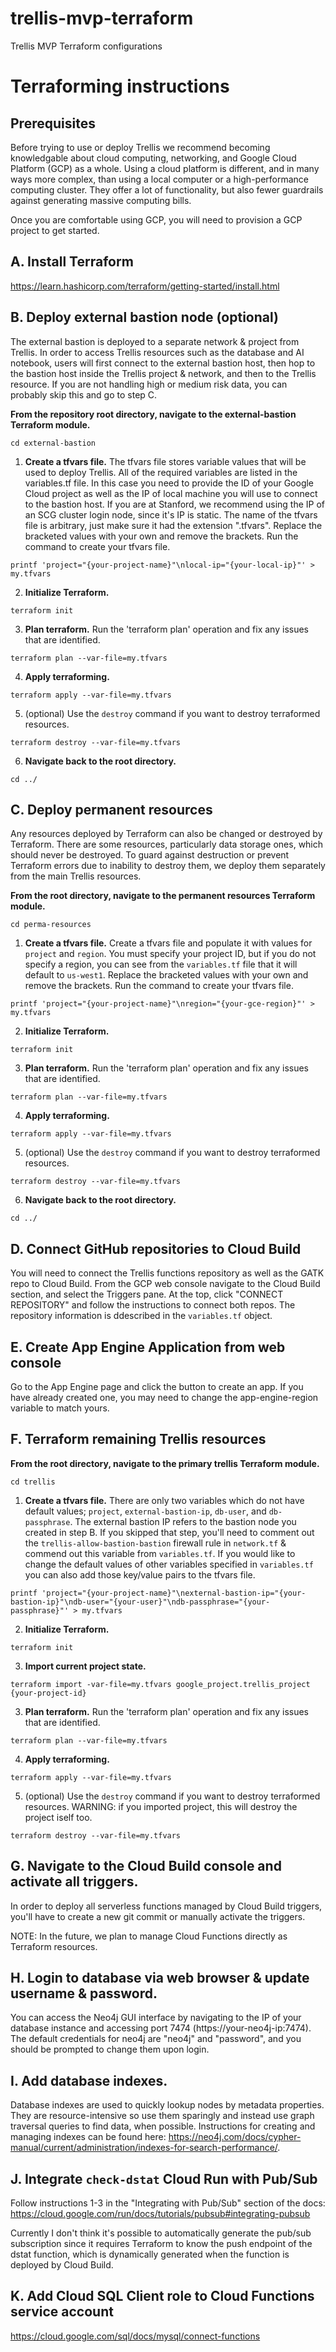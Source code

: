# trellis-mvp-terraform
Trellis MVP Terraform configurations

# Terraforming instructions

## Prerequisites 
Before trying to use or deploy Trellis we recommend becoming knowledgable about cloud computing, networking, and Google Cloud Platform (GCP) as a whole. Using a cloud platform is different, and in many ways more complex, than using a local computer or a high-performance computing cluster. They offer a lot of functionality, but also fewer guardrails against generating massive computing bills.

Once you are comfortable using GCP, you will need to provision a GCP project to get started.

## A. Install Terraform
https://learn.hashicorp.com/terraform/getting-started/install.html

## B. Deploy external bastion node (optional)
The external bastion is deployed to a separate network & project from Trellis. In order to access Trellis resources such as the database and AI notebook, users will first connect to the external bastion host, then hop to the bastion host inside the Trellis project & network, and then to the Trellis resource. If you are not handling high or medium risk data, you can probably skip this and go to step C.

**From the repository root directory, navigate to the external-bastion Terraform module.**

```
cd external-bastion
```

1. **Create a tfvars file.**
The tfvars file stores variable values that will be used to deploy Trellis. All of the required variables are listed in the variables.tf file. In this case you need to provide the ID of your Google Cloud project as well as the IP of local machine you will use to connect to the bastion host. If you are at Stanford, we recommend using the IP of an SCG cluster login node, since it's IP is static. The name of the tfvars file is arbitrary, just make sure it had the extension ".tfvars". Replace the bracketed values with your own and remove the brackets. Run the command to create your tfvars file.

```
printf 'project="{your-project-name}"\nlocal-ip="{your-local-ip}"' > my.tfvars
```

2. **Initialize Terraform.**

```
terraform init
```

3. **Plan terraform.**
Run the 'terraform plan' operation and fix any issues that are identified.

```
terraform plan --var-file=my.tfvars
```

4. **Apply terraforming.**

```
terraform apply --var-file=my.tfvars
```

5. (optional) Use the `destroy` command if you want to destroy terraformed resources.

```
terraform destroy --var-file=my.tfvars
```

6. **Navigate back to the root directory.**

```
cd ../
```
## C. Deploy permanent resources
Any resources deployed by Terraform can also be changed or destroyed by Terraform. There are some resources, particularly data storage ones, which should never be destroyed. To guard against destruction or prevent Terraform errors due to inability to destroy them, we deploy them separately from the main Trellis resources.

**From the root directory, navigate to the permanent resources Terraform module.**

```
cd perma-resources
```

1. **Create a tfvars file.**
Create a tfvars file and populate it with values for `project` and `region`. You must specify your project ID, but if you do not specify a region, you can see from the `variables.tf` file that it will default to `us-west1`. Replace the bracketed values with your own and remove the brackets. Run the command to create your tfvars file.

```
printf 'project="{your-project-name}"\nregion="{your-gce-region}"' > my.tfvars
```

2. **Initialize Terraform.**

```
terraform init
```

3. **Plan terraform.**
Run the 'terraform plan' operation and fix any issues that are identified.

```
terraform plan --var-file=my.tfvars
```

4. **Apply terraforming.**

```
terraform apply --var-file=my.tfvars
```

5. (optional) Use the `destroy` command if you want to destroy terraformed resources.

```
terraform destroy --var-file=my.tfvars
```

6. **Navigate back to the root directory.**

```
cd ../
```

## D. Connect GitHub repositories to Cloud Build
You will need to connect the Trellis functions repository as well as the GATK repo to Cloud Build. From the GCP web console navigate to the Cloud Build section, and select the Triggers pane. At the top, click "CONNECT REPOSITORY" and follow the instructions to connect both repos. The repository information is ddescribed in the `variables.tf` object.

## E. Create App Engine Application from web console
Go to the App Engine page and click the button to create an app. If you have already created one, you may need to change the app-engine-region variable to match yours.

## F. Terraform remaining Trellis resources
**From the root directory, navigate to the primary trellis Terraform module.**

```
cd trellis
```

1. **Create a tfvars file.**
There are only two variables which do not have default values; `project`, `external-bastion-ip`, `db-user`, and `db-passphrase`. The external bastion IP refers to the bastion node you created in step B. If you skipped that step, you'll need to comment out the `trellis-allow-bastion-bastion` firewall rule in `network.tf` & commend out this variable from `variables.tf`. If you would like to change the default values of other variables specified in `variables.tf` you can also add those key/value pairs to the tfvars file.

```
printf 'project="{your-project-name}"\nexternal-bastion-ip="{your-bastion-ip}"\ndb-user="{your-user}"\ndb-passphrase="{your-passphrase}"' > my.tfvars
```

2. **Initialize Terraform.**

```
terraform init
```

3. **Import current project state.**
```
terraform import -var-file=my.tfvars google_project.trellis_project {your-project-id}
```

3. **Plan terraform.**
Run the 'terraform plan' operation and fix any issues that are identified.

```
terraform plan --var-file=my.tfvars
```

4. **Apply terraforming.**

```
terraform apply --var-file=my.tfvars
```

5. (optional) Use the `destroy` command if you want to destroy terraformed resources. WARNING: if you imported project, this will destroy the project iself too.

```
terraform destroy --var-file=my.tfvars
```

## G. Navigate to the Cloud Build console and activate all triggers.
In order to deploy all serverless functions managed by Cloud Build triggers, you'll have to create a new git commit or manually activate the triggers.

NOTE: In the future, we plan to manage Cloud Functions directly as Terraform resources.

## H. Login to database via web browser & update username & password.
You can access the Neo4j GUI interface by navigating to the IP of your database instance and accessing port 7474 (https://your-neo4j-ip:7474). The default credentials for neo4j are "neo4j" and "password", and you should be prompted to change them upon login.

## I. Add database indexes.
Database indexes are used to quickly lookup nodes by metadata properties. They are resource-intensive so use them sparingly and instead use graph traversal queries to find data, when possible. Instructions for creating and managing indexes can be found here: https://neo4j.com/docs/cypher-manual/current/administration/indexes-for-search-performance/.

## J. Integrate `check-dstat` Cloud Run with Pub/Sub
Follow instructions 1-3 in the "Integrating with Pub/Sub" section of the docs: https://cloud.google.com/run/docs/tutorials/pubsub#integrating-pubsub

Currently I don't think it's possible to automatically generate the pub/sub subscription since it requires Terraform to know the push endpoint of the dstat function, which is dynamically generated when the function is deployed by Cloud Build.

## K. Add Cloud SQL Client role to Cloud Functions service account
https://cloud.google.com/sql/docs/mysql/connect-functions
